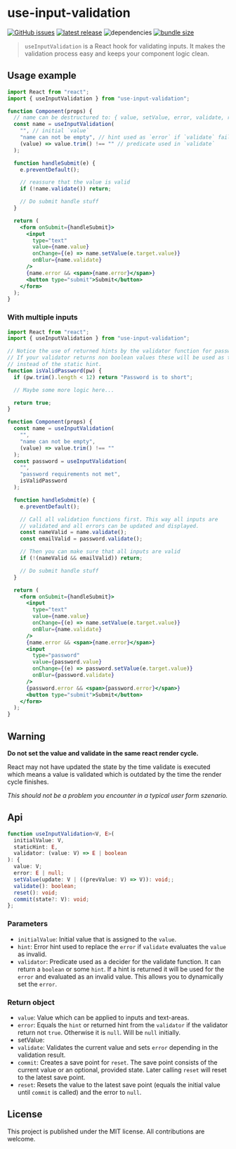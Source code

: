 # use-input-validation

[![GitHub issues](https://shields.io/github/issues-raw/christoph-fricke/use-input-validation?style=for-the-badge)](https://github.com/christoph-fricke/use-input-validation/issues)
[![latest release](https://shields.io/github/v/release/christoph-fricke/use-input-validation?style=for-the-badge)](https://github.com/christoph-fricke/use-input-validation/releases/latest)
![dependencies](https://shields.io/david/christoph-fricke/use-input-validation?style=for-the-badge)
[![bundle size](https://shields.io/bundlephobia/minzip/use-input-validation?style=for-the-badge)](https://bundlephobia.com/result?p=use-input-validation)

> `useInputValidation` is a React hook for validating inputs. It makes the
> validation process easy and keeps your component logic clean.

## Usage example

```jsx
import React from "react";
import { useInputValidation } from "use-input-validation";

function Component(props) {
  // name can be destructured to: { value, setValue, error, validate, reset }
  const name = useInputValidation(
    "", // initial `value`
    "name can not be empty", // hint used as `error` if `validate` fails
    (value) => value.trim() !== "" // predicate used in `validate`
  );

  function handleSubmit(e) {
    e.preventDefault();

    // reassure that the value is valid
    if (!name.validate()) return;

    // Do submit handle stuff
  }

  return (
    <form onSubmit={handleSubmit}>
      <input
        type="text"
        value={name.value}
        onChange={(e) => name.setValue(e.target.value)}
        onBlur={name.validate}
      />
      {name.error && <span>{name.error}</span>}
      <button type="submit">Submit</button>
    </form>
  );
}
```

### With multiple inputs

```jsx
import React from "react";
import { useInputValidation } from "use-input-validation";

// Notice the use of returned hints by the validator function for passwords.
// If your validator returns non boolean values these will be used as the error
// instead of the static hint.
function isValidPassword(pw) {
  if (pw.trim().length < 12) return "Password is to short";

  // Maybe some more logic here...

  return true;
}

function Component(props) {
  const name = useInputValidation(
    "",
    "name can not be empty",
    (value) => value.trim() !== ""
  );
  const password = useInputValidation(
    "",
    "password requirements not met",
    isValidPassword
  );

  function handleSubmit(e) {
    e.preventDefault();

    // Call all validation functions first. This way all inputs are
    // validated and all errors can be updated and displayed.
    const nameValid = name.validate();
    const emailValid = password.validate();

    // Then you can make sure that all inputs are valid
    if (!(nameValid && emailValid)) return;

    // Do submit handle stuff
  }

  return (
    <form onSubmit={handleSubmit}>
      <input
        type="text"
        value={name.value}
        onChange={(e) => name.setValue(e.target.value)}
        onBlur={name.validate}
      />
      {name.error && <span>{name.error}</span>}
      <input
        type="password"
        value={password.value}
        onChange={(e) => password.setValue(e.target.value)}
        onBlur={password.validate}
      />
      {password.error && <span>{password.error}</span>}
      <button type="submit">Submit</button>
    </form>
  );
}
```

## Warning

**Do not set the value and validate in the same react render cycle.**

React may not have updated the state by the time validate is executed which
means a value is validated which is outdated by the time the render cycle
finishes.

_This should not be a problem you encounter in a typical user form szenario._

## Api

```ts
function useInputValidation<V, E>(
  initialValue: V,
  staticHint: E,
  validator: (value: V) => E | boolean
): {
  value: V;
  error: E | null;
  setValue(update: V | ((prevValue: V) => V)): void;;
  validate(): boolean;
  reset(): void;
  commit(state?: V): void;
};
```

### Parameters

- `initialValue`: Initial value that is assigned to the `value`.
- `hint`: Error hint used to replace the `error` if `validate` evaluates the
  `value` as invalid.
- `validator`: Predicate used as a decider for the validate function. It can
  return a `boolean` or some `hint`. If a hint is returned it will be used for
  the `error` and evaluated as an invalid value. This allows you to dynamically
  set the `error`.

### Return object

- `value`: Value which can be applied to inputs and text-areas.
- `error`: Equals the `hint` or returned hint from the `validator` if the
  validator return not `true`. Otherwise it is `null`. Will be `null` initially.
- setValue:
- `validate`: Validates the current value and sets `error` depending in the
  validation result.
- `commit`: Creates a save point for `reset`. The save point consists of the
  current value or an optional, provided state. Later calling `reset` will reset
  to the latest save point.
- `reset`: Resets the value to the latest save point (equals the initial value
  until `commit` is called) and the error to `null`.

## License

This project is published under the MIT license. All contributions are welcome.
